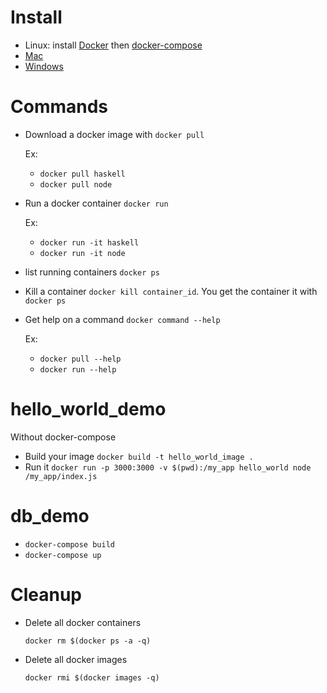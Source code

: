 # Install

  + Linux: install [Docker](https://docs.docker.com/linux/step_one/) then [docker-compose](https://docs.docker.com/compose/install/)
  + [Mac](https://docs.docker.com/mac/step_one/)
  + [Windows](https://docs.docker.com/windows/step_one/)

# Commands

* Download a docker image with `docker pull`

  Ex:
  + `docker pull haskell`
  + `docker pull node`

* Run a docker container `docker run`

  Ex:
  + `docker run -it haskell`
  + `docker run -it node`

* list running containers `docker ps`

* Kill a container `docker kill container_id`. You get the container it with `docker ps`

* Get help on a command `docker command --help`

  Ex:
  + `docker pull --help`
  + `docker run --help`

# hello_world_demo 

  Without docker-compose

  + Build your image `docker build -t hello_world_image .`
  + Run it `docker run -p 3000:3000 -v $(pwd):/my_app hello_world node /my_app/index.js`  

# db_demo

  + `docker-compose build`
  + `docker-compose up`

# Cleanup

* Delete all docker containers

  `docker rm $(docker ps -a -q)`

* Delete all docker images

  `docker rmi $(docker images -q)`

